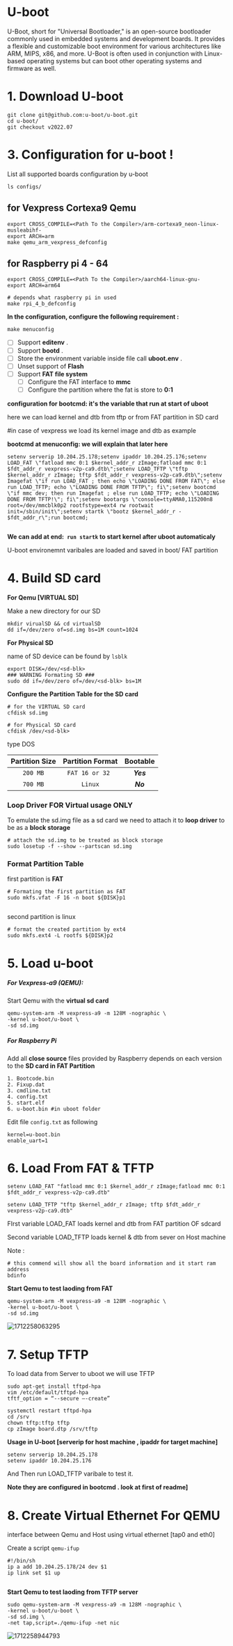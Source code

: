 # U-boot

U-Boot, short for "Universal Bootloader," is an open-source bootloader commonly used in embedded systems and development boards. It provides a flexible and customizable boot environment for various architectures like ARM, MIPS, x86, and more. U-Boot is often used in conjunction with Linux-based operating systems but can boot other operating systems and firmware as well.

# 1. Download U-boot

```
git clone git@github.com:u-boot/u-boot.git
cd u-boot/
git checkout v2022.07

```

# 3. Configuration for u-boot !

List all supported boards  configuration by u-boot

```
ls configs/
```

## for Vexpress Cortexa9  Qemu

```
export CROSS_COMPILE=<Path To the Compiler>/arm-cortexa9_neon-linux-musleabihf-
export ARCH=arm
make qemu_arm_vexpress_defconfig
```

## for Raspberry pi 4 - 64

```
export CROSS_COMPILE=<Path To the Compiler>/aarch64-linux-gnu-
export ARCH=arm64

# depends what raspberry pi in used
make rpi_4_b_defconfig
```

**In the configuration, configure the following  requirement :**

```
make menuconfig
```

* [ ] Support  **editenv** .
* [ ] Support  **bootd** .
* [ ] Store the environment variable inside file call  **uboot.env** .
* [ ] Unset support of **Flash**
* [ ] Support **FAT file system**
  * [ ] Configure the FAT interface to **mmc**
  * [ ] Configure the partition where the fat is store to **0:1**

**configuration for bootcmd: it's the variable that run at start of uboot**

here we can load kernel and dtb from tftp or from FAT partition in SD card

#in case of vexpress we load its kernel image and dtb as example

**bootcmd at menuconfig: we will explain that later here**

```shell
setenv serverip 10.204.25.178;setenv ipaddr 10.204.25.176;setenv LOAD_FAT \"fatload mmc 0:1 $kernel_addr_r zImage;fatload mmc 0:1 $fdt_addr_r vexpress-v2p-ca9.dtb\";setenv LOAD_TFTP \"tftp $kernel_addr_r zImage; tftp $fdt_addr_r vexpress-v2p-ca9.dtb\";setenv Imagefat \"if run LOAD_FAT ; then echo \"LOADING DONE FROM FAT\"; else run LOAD_TFTP; echo \"LOADING DONE FROM TFTP\"; fi\";setenv bootcmd \"if mmc dev; then run Imagefat ; else run LOAD_TFTP; echo \"LOADING DONE FROM TFTP!\"; fi\";setenv bootargs \"console=ttyAMA0,115200n8 root=/dev/mmcblk0p2 rootfstype=ext4 rw rootwait init=/sbin/init\";setenv startk \"bootz $kernel_addr_r - $fdt_addr_r\";run bootcmd;
  
```

**We can add at end:` run startk` to start kernel after uboot automaticaly**

U-boot environemnt varibales are loaded and saved in boot/  FAT partition

# 4. Build SD card

**For Qemu [VIRTUAL SD]**

Make a new directory for our SD

```
mkdir virualSD && cd virtualSD
dd if=/dev/zero of=sd.img bs=1M count=1024
```

**For Physical SD**

name of SD device can be found by `lsblk`

```
export DISK=/dev/<sd-blk>
### WARNING Formating SD ###
sudo dd if=/dev/zero of=/dev/<sd-blk> bs=1M

```

**Configure the Partition Table for the SD card**

```
# for the VIRTUAL SD card
cfdisk sd.img

# for Physical SD card
cfdisk /dev/<sd-blk>
```

type DOS

| Partition Size | Partition Format |     Bootable     |
| :------------: | :---------------: | :---------------: |
|   `200 MB`   | `FAT 16 or 32 ` | ***Yes*** |
|   `700 MB`   |     `Linux`     | ***No*** |

### Loop Driver FOR Virtual usage ONLY

To emulate the sd.img file as a sd card we need to attach it to **loop driver** to be as a **block storage**

```shell
# attach the sd.img to be treated as block storage
sudo losetup -f --show --partscan sd.img
```

### Format Partition Table

first partition is **FAT**

```shell
# Formating the first partition as FAT
sudo mkfs.vfat -F 16 -n boot ${DISK}p1
  
```

second partition is linux

```shell
# format the created partition by ext4
sudo mkfs.ext4 -L rootfs ${DISK}p2
```

# 5. Load u-boot

##### For Vexpress-a9 (QEMU):

Start Qemu with the **virtual sd card**

```shell
qemu-system-arm -M vexpress-a9 -m 128M -nographic \
-kernel u-boot/u-boot \
-sd sd.img
```

##### For Raspberry Pi

Add all **close source** files provided by Raspberry depends  on each version to the **SD card in FAT Partition**

```
1. Bootcode.bin 
2. Fixup.dat
3. cmdline.txt
4. config.txt
5. start.elf
6. u-boot.bin #in uboot folder
```

Edit file `config.txt` as following

```
kernel=u-boot.bin
enable_uart=1
```

# 6. Load From FAT & TFTP

```
setenv LOAD_FAT "fatload mmc 0:1 $kernel_addr_r zImage;fatload mmc 0:1 $fdt_addr_r vexpress-v2p-ca9.dtb"

setenv LOAD_TFTP "tftp $kernel_addr_r zImage; tftp $fdt_addr_r vexpress-v2p-ca9.dtb"
```

FIrst variable LOAD_FAT loads kernel and dtb from FAT partition OF sdcard

Second variable LOAD_TFTP loads kernel & dtb from sever on Host machine

Note :

```
# this commend will show all the board information and it start ram address
bdinfo
```

**Start Qemu to test laoding from FAT**

```
qemu-system-arm -M vexpress-a9 -m 128M -nographic \
-kernel u-boot/u-boot \
-sd sd.img
```

![1712258063295](https://file+.vscode-resource.vscode-cdn.net/home/som3a133/Desktop/GitHub/EmbeddedLinux-NTI/U-Boot/image/README/1712258063295.png)

# 7. Setup TFTP

To load data from Server to uboot we will use TFTP

```
sudo apt-get install tftpd-hpa
vim /etc/default/tftpd-hpa
tftf_option = “--secure –-create”

systemctl restart tftpd-hpa
cd /srv
chown tftp:tftp tftp
cp zImage board.dtp /srv/tftp
```

**Usage in U-boot  [serverip for host machine , ipaddr for target machine]**

```
setenv serverip 10.204.25.178
setenv ipaddr 10.204.25.176
```

And Then run LOAD_TFTP varibale to test it.

**Note they are configured in bootcmd  . look at first of readme]**

# 8. Create Virtual Ethernet For QEMU

interface between Qemu and Host using virtual ethernet  [tap0 and eth0]

Create a script `qemu-ifup`

```shell
#!/bin/sh
ip a add 10.204.25.178/24 dev $1
ip link set $1 up
  
```

**Start Qemu to test laoding from TFTP server**

```shell
sudo qemu-system-arm -M vexpress-a9 -m 128M -nographic \
-kernel u-boot/u-boot \
-sd sd.img \
-net tap,script=./qemu-ifup -net nic
```

![1712258944793](https://file+.vscode-resource.vscode-cdn.net/home/som3a133/Desktop/GitHub/EmbeddedLinux-NTI/U-Boot/image/README/1712258944793.png)
